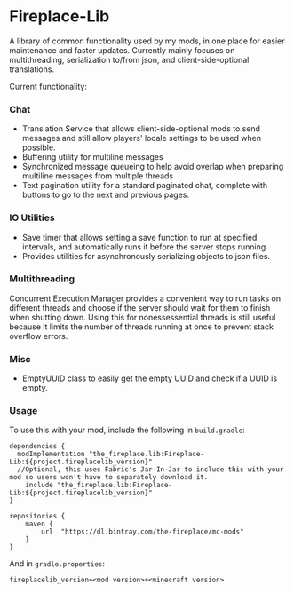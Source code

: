 # Fireplace-Lib
A library of common functionality used by my mods, in one place for easier maintenance and faster updates. Currently mainly focuses on multithreading, serialization to/from json, and client-side-optional translations.

Current functionality:

### Chat
- Translation Service that allows client-side-optional mods to send messages and still allow players' locale settings to be used when possible.
- Buffering utility for multiline messages
- Synchronized message queueing to help avoid overlap when preparing multiline messages from multiple threads
- Text pagination utility for a standard paginated chat, complete with buttons to go to the next and previous pages.

### IO Utilities
- Save timer that allows setting a save function to run at specified intervals, and automatically runs it before the server stops running
- Provides utilities for asynchronously serializing objects to json files.

### Multithreading
Concurrent Execution Manager provides a convenient way to run tasks on different threads and choose if the server should wait for them to finish when shutting down. Using this for nonessessential threads is still useful because it limits the number of threads running at once to prevent stack overflow errors.

### Misc
- EmptyUUID class to easily get the empty UUID and check if a UUID is empty.

### Usage
To use this with your mod, include the following in `build.gradle`:
```
dependencies {
  modImplementation "the_fireplace.lib:Fireplace-Lib:${project.fireplacelib_version}"
  //Optional, this uses Fabric's Jar-In-Jar to include this with your mod so users won't have to separately download it.
	include "the_fireplace.lib:Fireplace-Lib:${project.fireplacelib_version}"
}

repositories {
	maven {
		url  "https://dl.bintray.com/the-fireplace/mc-mods"
	}
}
```
And in `gradle.properties`:
```
fireplacelib_version=<mod version>+<minecraft version>
```
